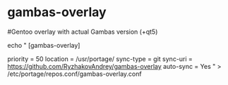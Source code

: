 # gambas-overlay
#Gentoo overlay with actual Gambas version (+qt5) 


echo "
[gambas-overlay]

priority = 50
location = /usr/portage/
sync-type = git
sync-uri = https://github.com/RyzhakovAndrey/gambas-overlay
auto-sync = Yes
" > /etc/portage/repos.conf/gambas-overlay.conf
